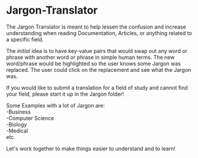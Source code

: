 # Jargon-Translator

The Jargon Translator is meant to help lessen the confusion and increase understanding when reading Documentation, Articles, or anything related to a specific field.

The <em>initial</em> idea is to have key-value pairs that would swap out any word or phrase with another word or phrase in simple human terms. The new word/phrase would be highlighted so the user knows some Jargon was replaced. The user could click on the replacement and see what the Jargon was.

If you would like to submit a translation for a field of study and cannot find your field, please start it up in the Jargon folder!

Some Examples with a lot of Jargon are:<br/>
-Business<br/>
-Computer Science<br/>
-Biology<br/>
-Medical<br/>
etc.

Let's work together to make things easier to understand and to learn!
